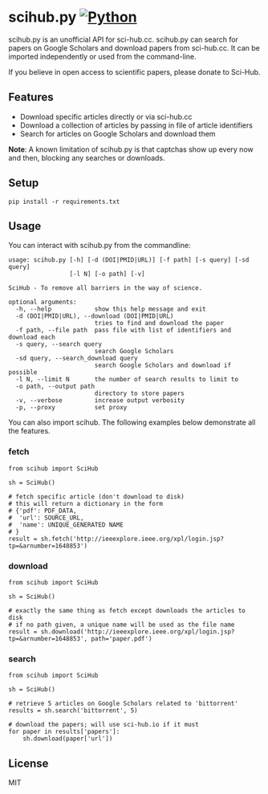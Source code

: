 scihub.py
[![Python](https://img.shields.io/badge/Python-3%2B-blue.svg)](https://www.python.org)
=========

scihub.py is an unofficial API for sci-hub.cc. scihub.py can search for papers on Google Scholars and download papers from sci-hub.cc. It can be imported independently or used from the command-line.

If you believe in open access to scientific papers, please donate to Sci-Hub.

Features
--------
* Download specific articles directly or via sci-hub.cc
* Download a collection of articles by passing in file of article identifiers
* Search for articles on Google Scholars and download them

**Note**: A known limitation of scihub.py is that captchas show up every now and then, blocking any searches or downloads.

Setup
-----
```
pip install -r requirements.txt
```

Usage
------
You can interact with scihub.py from the commandline:

```
usage: scihub.py [-h] [-d (DOI|PMID|URL)] [-f path] [-s query] [-sd query]
                 [-l N] [-o path] [-v]

SciHub - To remove all barriers in the way of science.

optional arguments:
  -h, --help            show this help message and exit
  -d (DOI|PMID|URL), --download (DOI|PMID|URL)
                        tries to find and download the paper
  -f path, --file path  pass file with list of identifiers and download each
  -s query, --search query
                        search Google Scholars
  -sd query, --search_download query
                        search Google Scholars and download if possible
  -l N, --limit N       the number of search results to limit to
  -o path, --output path
                        directory to store papers
  -v, --verbose         increase output verbosity
  -p, --proxy           set proxy
```

You can also import scihub. The following examples below demonstrate all the features.

### fetch

```
from scihub import SciHub

sh = SciHub()

# fetch specific article (don't download to disk)
# this will return a dictionary in the form 
# {'pdf': PDF_DATA,
#  'url': SOURCE_URL,
#  'name': UNIQUE_GENERATED NAME
# }
result = sh.fetch('http://ieeexplore.ieee.org/xpl/login.jsp?tp=&arnumber=1648853')
```

### download

```
from scihub import SciHub

sh = SciHub()

# exactly the same thing as fetch except downloads the articles to disk
# if no path given, a unique name will be used as the file name
result = sh.download('http://ieeexplore.ieee.org/xpl/login.jsp?tp=&arnumber=1648853', path='paper.pdf')
```

### search

```
from scihub import SciHub

sh = SciHub()

# retrieve 5 articles on Google Scholars related to 'bittorrent'
results = sh.search('bittorrent', 5)

# download the papers; will use sci-hub.io if it must
for paper in results['papers']:
	sh.download(paper['url'])

```
License
-------
MIT










